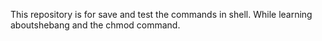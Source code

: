 This repository is for save and test the commands in shell. While learning aboutshebang and the chmod command.
